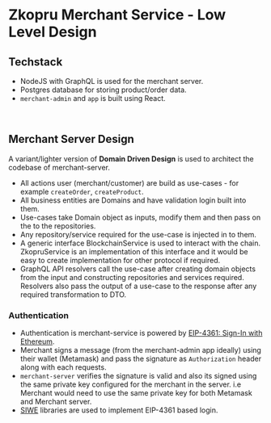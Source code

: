 # Zkopru Merchant Service - Low Level Design

## Techstack

- NodeJS with GraphQL is used for the merchant server.
- Postgres database for storing product/order data.
- `merchant-admin` and `app` is built using React.

<br />

## Merchant Server Design

A variant/lighter version of **Domain Driven Design** is used to architect the codebase of merchant-server.
  - All actions user (merchant/customer) are build as use-cases - for example `createOrder`, `createProduct`.
  - All business entities are Domains and have validation login built into them.
  - Use-cases take Domain object as inputs, modify them and then pass on the to the repositories.
  - Any repository/service required for the use-case is injected in to them.
  - A generic interface BlockchainService is used to interact with the chain. ZkopruService is an implementation of this interface and it would be easy to create implementation for other protocol if required.
  - GraphQL API resolvers call the use-case after creating domain objects from the input and constructing repositories and services required. Resolvers also pass the output of a use-case to the response after any required transformation to DTO.

### Authentication
  - Authentication is merchant-service is powered by [EIP-4361: Sign-In with Ethereum](https://eips.ethereum.org/EIPS/eip-4361).
  - Merchant signs a message (from the merchant-admin app ideally) using their wallet (Metamask) and pass the signature as `Authorization` header along with each requests.
  - `merchant-server` verifies the signature is valid and also its signed using the same private key configured for the merchant in the server. i.e Merchant would need to use the same private key for both Metamask and Merchant server.
  - [SIWE](https://login.xyz/) libraries are used to implement EIP-4361 based login.
